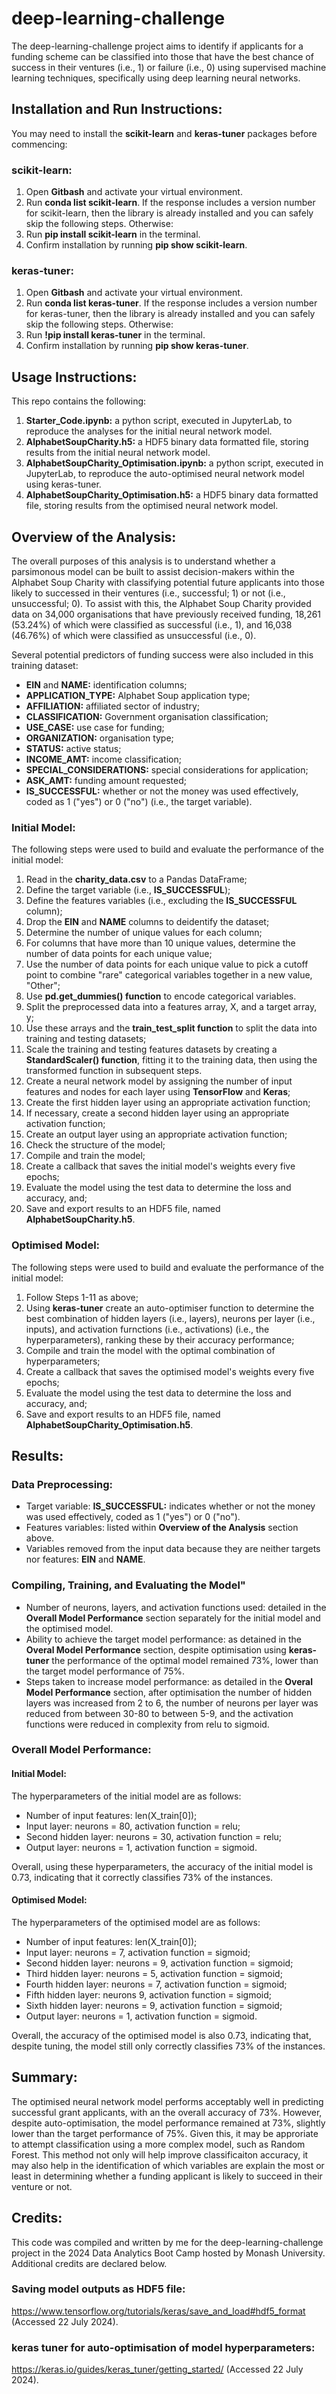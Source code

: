 # deep-learning-challenge
The deep-learning-challenge project aims to identify if applicants for a funding scheme can be classified into those that have the best chance of success in their ventures (i.e., 1) or failure (i.e., 0) using supervised machine learning techniques, specifically using deep learning neural networks.


## Installation and Run Instructions:
You may need to install the **scikit-learn** and **keras-tuner** packages before commencing:

### scikit-learn:
1. Open **Gitbash** and activate your virtual environment.
2. Run **conda list scikit-learn**. If the response includes a version number for scikit-learn, then the library is already installed and you can safely skip the following steps. Otherwise:
3. Run **pip install scikit-learn** in the terminal.
4. Confirm installation by running **pip show scikit-learn**.

### keras-tuner:
1. Open **Gitbash** and activate your virtual environment.
2. Run **conda list keras-tuner**. If the response includes a version number for keras-tuner, then the library is already installed and you can safely skip the following steps. Otherwise:
3. Run **!pip install keras-tuner** in the terminal.
4. Confirm installation by running **pip show keras-tuner**.


## Usage Instructions:
This repo contains the following:
1. **Starter_Code.ipynb:** a python script, executed in JupyterLab, to reproduce the analyses for the initial neural network model.
2. **AlphabetSoupCharity.h5:** a HDF5 binary data formatted file, storing results from the initial neural network model.
3. **AlphabetSoupCharity_Optimisation.ipynb:** a python script, executed in JupyterLab, to reproduce the auto-optimised neural network model using keras-tuner.
4. **AlphabetSoupCharity_Optimisation.h5:** a HDF5 binary data formatted file, storing results from the optimised neural network model.


## Overview of the Analysis:
The overall purposes of this analysis is to understand whether a parsimonous model can be built to assist decision-makers within the Alphabet Soup Charity with classifying potential future applicants into those likely to successed in their ventures (i.e., successful; 1) or not (i.e., unsuccessful; 0). To assist with this, the Alphabet Soup Charity provided data on 34,000 organisations that have previously received funding, 18,261 (53.24%) of which were classified as successful (i.e., 1), and 16,038 (46.76%) of which were classified as unsuccessful (i.e., 0).   

Several potential predictors of funding success were also included in this training dataset:
* **EIN** and **NAME:** identification columns;
* **APPLICATION_TYPE:** Alphabet Soup application type;
* **AFFILIATION:** affiliated sector of industry;
* **CLASSIFICATION:** Government organisation classification;
* **USE_CASE:** use case for funding;
* **ORGANIZATION:** organisation type;
* **STATUS:** active status;
* **INCOME_AMT:** income classification;
* **SPECIAL_CONSIDERATIONS:** special considerations for application;
* **ASK_AMT:** funding amount requested;
* **IS_SUCCESSFUL:** whether or not the money was used effectively, coded as 1 ("yes") or 0 ("no") (i.e., the target variable).

### Initial Model:
The following steps were used to build and evaluate the performance of the initial model:
1. Read in the **charity_data.csv** to a Pandas DataFrame;
2. Define the target variable (i.e., **IS_SUCCESSFUL**);
3. Define the features variables (i.e., excluding the **IS_SUCCESSFUL** column);
4. Drop the **EIN** and **NAME** columns to deidentify the dataset;
5. Determine the number of unique values for each column;
6. For columns that have more than 10 unique values, determine the number of data points for each unique value;
7. Use the number of data points for each unique value to pick a cutoff point to combine "rare" categorical variables together in a new value, "Other";
8. Use **pd.get_dummies() function** to encode categorical variables.
9. Split the preprocessed data into a features array, X, and a target array, y;
10. Use these arrays and the **train_test_split function** to split the data into training and testing datasets;
11. Scale the training and testing features datasets by creating a **StandardScaler() function**, fitting it to the training data, then using the transformed function in subsequent steps.
12. Create a neural network model by assigning the number of input features and nodes for each layer using **TensorFlow** and **Keras**;
13. Create the first hidden layer using an appropriate activation function;
14. If necessary, create a second hidden layer using an appropriate activation function;
15. Create an output layer using an appropriate activation function;
16. Check the structure of the model;
17. Compile and train the model; 
18. Create a callback that saves the initial model's weights every five epochs;
19. Evaluate the model using the test data to determine the loss and accuracy, and;
20. Save and export results to an HDF5 file, named **AlphabetSoupCharity.h5**.

### Optimised Model:
The following steps were used to build and evaluate the performance of the initial model:
1. Follow Steps 1-11 as above;
2. Using **keras-tuner** create an auto-optimiser function to determine the best combination of hidden layers (i.e., layers), neurons per layer (i.e., inputs), and activation furnctions (i.e., activations) (i.e., the hyperparameters), ranking these by their accuracy performance;
3. Compile and train the model with the optimal combination of hyperparameters; 
18. Create a callback that saves the optimised model's weights every five epochs;
19. Evaluate the model using the test data to determine the loss and accuracy, and;
20. Save and export results to an HDF5 file, named **AlphabetSoupCharity_Optimisation.h5**.


## Results:
### Data Preprocessing:
* Target variable: **IS_SUCCESSFUL:** indicates whether or not the money was used effectively, coded as 1 ("yes") or 0 ("no").
* Features variables: listed within **Overview of the Analysis** section above.
* Variables removed from the input data because they are neither targets nor features: **EIN** and **NAME**. 


### Compiling, Training, and Evaluating the Model"
* Number of neurons, layers, and activation functions used: detailed in the **Overall Model Performance** section separately for the initial model and the optimised model.
* Ability to achieve the target model performance: as detained in the **Overal Model Performance** section, despite optimisation using **keras-tuner** the performance of the optimal model remained 73%, lower than the target model performance of 75%.
* Steps taken to increase model performance: as detailed in the **Overal Model Performance** section, after optimisation the number of hidden layers was increased from 2 to 6, the number of neurons per layer was reduced from between 30-80 to between 5-9, and the activation functions were reduced in complexity from relu to sigmoid.


### Overall Model Performance:
#### Initial Model:
The hyperparameters of the initial model are as follows:
* Number of input features: len(X_train[0]);
* Input layer: neurons = 80, activation function = relu;
* Second hidden layer: neurons = 30, activation function = relu;
* Output layer: neurons = 1, activation function = sigmoid.

Overall, using these hyperparameters, the accuracy of the initial model is 0.73, indicating that it correctly classifies 73% of the instances.


#### Optimised Model:
The hyperparameters of the optimised model are as follows:
* Number of input features: len(X_train[0]);
* Input layer: neurons = 7, activation function = sigmoid;
* Second hidden layer: neurons = 9, activation function = sigmoid;
* Third hidden layer: neurons = 5, activation function = sigmoid;
* Fourth hidden layer: neurons = 7, activation function = sigmoid;
* Fifth hidden layer: neurons 9, activation function = sigmoid;
* Sixth hidden layer: neurons = 9, activation function = sigmoid;
* Output layer: neurons = 1, activation function = sigmoid.

Overall, the accuracy of the optimised model is also 0.73, indicating that, despite tuning, the model still only correctly classifies 73% of the instances.


## Summary:
The optimised neural network model performs acceptably well in predicting successful grant applicants, with an the overall accuracy of 73%. However, despite auto-optimisation, the model performance remained at 73%, slightly lower than the target performance of 75%. Given this, it may be approriate to attempt classification using a more complex model, such as Random Forest. This method not only will help improve classificaiton accuracy, it may also help in the identification of which variables are explain the most or least in determining whether a funding applicant is likely to succeed in their venture or not.


## Credits:
This code was compiled and written by me for the deep-learning-challenge project in the 2024 Data Analytics Boot Camp hosted by Monash University. Additional credits are declared below.

### Saving model outputs as HDF5 file:
https://www.tensorflow.org/tutorials/keras/save_and_load#hdf5_format (Accessed 22 July 2024).

### keras tuner for auto-optimisation of model hyperparameters:
https://keras.io/guides/keras_tuner/getting_started/ (Accessed 22 July 2024).
